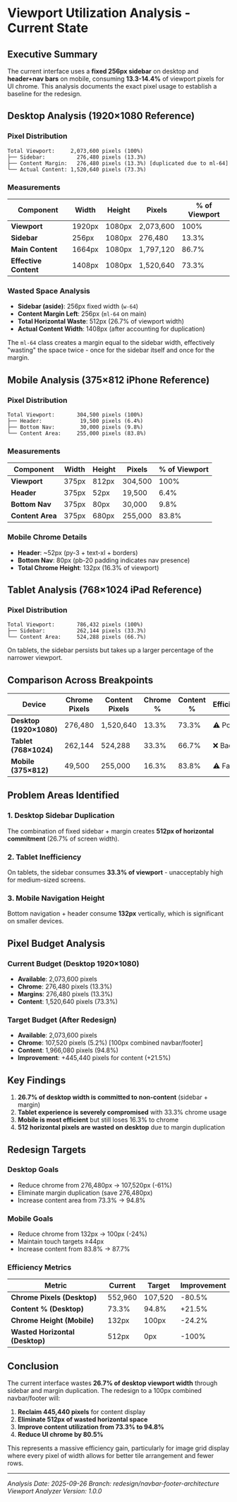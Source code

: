 # Viewport Utilization Analysis - Current State

## Executive Summary

The current interface uses a **fixed 256px sidebar** on desktop and **header+nav bars** on mobile, consuming **13.3-14.4%** of viewport pixels for UI chrome. This analysis documents the exact pixel usage to establish a baseline for the redesign.

## Desktop Analysis (1920×1080 Reference)

### Pixel Distribution

```
Total Viewport:     2,073,600 pixels (100%)
├── Sidebar:          276,480 pixels (13.3%)
├── Content Margin:   276,480 pixels (13.3%) [duplicated due to ml-64]
└── Actual Content: 1,520,640 pixels (73.3%)
```

### Measurements

| Component | Width | Height | Pixels | % of Viewport |
|-----------|-------|--------|--------|--------------|
| **Viewport** | 1920px | 1080px | 2,073,600 | 100% |
| **Sidebar** | 256px | 1080px | 276,480 | 13.3% |
| **Main Content** | 1664px | 1080px | 1,797,120 | 86.7% |
| **Effective Content** | 1408px | 1080px | 1,520,640 | 73.3% |

### Wasted Space Analysis

- **Sidebar (aside)**: 256px fixed width (`w-64`)
- **Content Margin Left**: 256px (`ml-64` on main)
- **Total Horizontal Waste**: 512px (26.7% of viewport width)
- **Actual Content Width**: 1408px (after accounting for duplication)

The `ml-64` class creates a margin equal to the sidebar width, effectively "wasting" the space twice - once for the sidebar itself and once for the margin.

## Mobile Analysis (375×812 iPhone Reference)

### Pixel Distribution

```
Total Viewport:       304,500 pixels (100%)
├── Header:            19,500 pixels (6.4%)
├── Bottom Nav:        30,000 pixels (9.8%)
└── Content Area:     255,000 pixels (83.8%)
```

### Measurements

| Component | Width | Height | Pixels | % of Viewport |
|-----------|-------|--------|--------|--------------|
| **Viewport** | 375px | 812px | 304,500 | 100% |
| **Header** | 375px | 52px | 19,500 | 6.4% |
| **Bottom Nav** | 375px | 80px | 30,000 | 9.8% |
| **Content Area** | 375px | 680px | 255,000 | 83.8% |

### Mobile Chrome Details

- **Header**: ~52px (py-3 + text-xl + borders)
- **Bottom Nav**: 80px (pb-20 padding indicates nav presence)
- **Total Chrome Height**: 132px (16.3% of viewport)

## Tablet Analysis (768×1024 iPad Reference)

### Pixel Distribution

```
Total Viewport:       786,432 pixels (100%)
├── Sidebar:          262,144 pixels (33.3%)
└── Content Area:     524,288 pixels (66.7%)
```

On tablets, the sidebar persists but takes up a larger percentage of the narrower viewport.

## Comparison Across Breakpoints

| Device | Chrome Pixels | Content Pixels | Chrome % | Content % | Efficiency |
|--------|--------------|----------------|----------|-----------|------------|
| **Desktop (1920×1080)** | 276,480 | 1,520,640 | 13.3% | 73.3% | ⚠️ Poor |
| **Tablet (768×1024)** | 262,144 | 524,288 | 33.3% | 66.7% | ❌ Bad |
| **Mobile (375×812)** | 49,500 | 255,000 | 16.3% | 83.8% | ⚠️ Fair |

## Problem Areas Identified

### 1. Desktop Sidebar Duplication
The combination of fixed sidebar + margin creates **512px of horizontal commitment** (26.7% of screen width).

### 2. Tablet Inefficiency
On tablets, the sidebar consumes **33.3% of viewport** - unacceptably high for medium-sized screens.

### 3. Mobile Navigation Height
Bottom navigation + header consume **132px** vertically, which is significant on smaller devices.

## Pixel Budget Analysis

### Current Budget (Desktop 1920×1080)
- **Available**: 2,073,600 pixels
- **Chrome**: 276,480 pixels (13.3%)
- **Margins**: 276,480 pixels (13.3%)
- **Content**: 1,520,640 pixels (73.3%)

### Target Budget (After Redesign)
- **Available**: 2,073,600 pixels
- **Chrome**: 107,520 pixels (5.2%) [100px combined navbar/footer]
- **Content**: 1,966,080 pixels (94.8%)
- **Improvement**: +445,440 pixels for content (+21.5%)

## Key Findings

1. **26.7% of desktop width is committed to non-content** (sidebar + margin)
2. **Tablet experience is severely compromised** with 33.3% chrome usage
3. **Mobile is most efficient** but still loses 16.3% to chrome
4. **512 horizontal pixels are wasted on desktop** due to margin duplication

## Redesign Targets

### Desktop Goals
- Reduce chrome from 276,480px → 107,520px (-61%)
- Eliminate margin duplication (save 276,480px)
- Increase content area from 73.3% → 94.8%

### Mobile Goals
- Reduce chrome from 132px → 100px (-24%)
- Maintain touch targets ≥44px
- Increase content from 83.8% → 87.7%

### Efficiency Metrics

| Metric | Current | Target | Improvement |
|--------|---------|--------|------------|
| **Chrome Pixels (Desktop)** | 552,960 | 107,520 | -80.5% |
| **Content % (Desktop)** | 73.3% | 94.8% | +21.5% |
| **Chrome Height (Mobile)** | 132px | 100px | -24.2% |
| **Wasted Horizontal (Desktop)** | 512px | 0px | -100% |

## Conclusion

The current interface wastes **26.7% of desktop viewport width** through sidebar and margin duplication. The redesign to a 100px combined navbar/footer will:

1. **Reclaim 445,440 pixels** for content display
2. **Eliminate 512px of wasted horizontal space**
3. **Improve content utilization from 73.3% to 94.8%**
4. **Reduce UI chrome by 80.5%**

This represents a massive efficiency gain, particularly for image grid display where every pixel of width allows for better tile arrangement and fewer rows.

---

*Analysis Date: 2025-09-26*
*Branch: redesign/navbar-footer-architecture*
*Viewport Analyzer Version: 1.0.0*